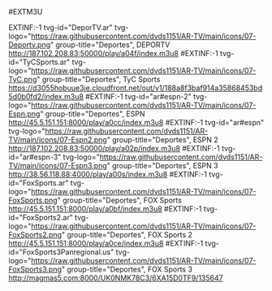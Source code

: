 #EXTM3U

EXTINF:-1 tvg-id="DeporTV.ar" tvg-logo="https://raw.githubusercontent.com/dvds1151/AR-TV/main/icons/07-Deportv.png" group-title="Deportes", DEPORTV
http://187.102.208.83:50000/play/a04f/index.m3u8
#EXTINF:-1 tvg-id="TyCSports.ar" tvg-logo="https://raw.githubusercontent.com/dvds1151/AR-TV/main/icons/07-TyC.png" group-title="Deportes", TyC Sports
https://d3055hobuue3je.cloudfront.net/out/v1/188a8f3baf914a35868453bd5d0b0fd2/index.m3u8
#EXTINF:-1 tvg-id="ar#espn-2" tvg-logo="https://raw.githubusercontent.com/dvds1151/AR-TV/main/icons/07-Espn.png" group-title="Deportes", ESPN
http://45.5.151.151:8000/play/a0cc/index.m3u8
#EXTINF:-1 tvg-id="ar#espn" tvg-logo="https://raw.githubusercontent.com/dvds1151/AR-TV/main/icons/07-Espn2.png" group-title="Deportes", ESPN 2
http://187.102.208.83:50000/play/a02p/index.m3u8
#EXTINF:-1 tvg-id="ar#espn-3" tvg-logo="https://raw.githubusercontent.com/dvds1151/AR-TV/main/icons/07-Espn3.png" group-title="Deportes", ESPN 3
http://38.56.118.88:4000/play/a00s/index.m3u8
#EXTINF:-1 tvg-id="FoxSports.ar" tvg-logo="https://raw.githubusercontent.com/dvds1151/AR-TV/main/icons/07-FoxSports.png" group-title="Deportes", FOX Sports
http://45.5.151.151:8000/play/a0bf/index.m3u8
#EXTINF:-1 tvg-id="FoxSports2.ar" tvg-logo="https://raw.githubusercontent.com/dvds1151/AR-TV/main/icons/07-FoxSports2.png" group-title="Deportes", FOX Sports 2
http://45.5.151.151:8000/play/a0ce/index.m3u8
#EXTINF:-1 tvg-id="FoxSports3Panregional.us" tvg-logo="https://raw.githubusercontent.com/dvds1151/AR-TV/main/icons/07-FoxSports3.png" group-title="Deportes", FOX Sports 3
http://magmas5.com:8000/UK0NMK78C3/6XA15D0TF9/135647
